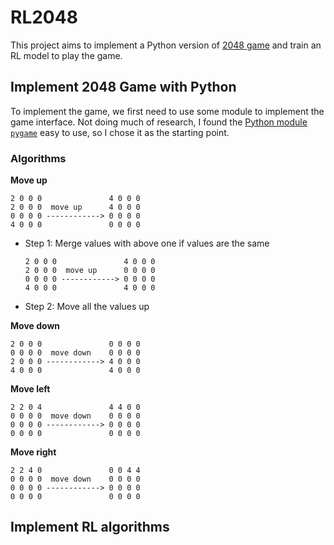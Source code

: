 # RL2048

This project aims to implement a Python version of [2048 game](https://play2048.co/) and train an RL model to play the game.

## Implement 2048 Game with Python

To implement the game, we first need to use some module to implement the game interface. Not doing much of research, I found the [Python module `pygame`](https://www.pygame.org/news) easy to use, so I chose it as the starting point.

### Algorithms

**Move up**
```
2 0 0 0               4 0 0 0
2 0 0 0  move up      4 0 0 0
0 0 0 0 ------------> 0 0 0 0
4 0 0 0               0 0 0 0
```

* Step 1: Merge values with above one if values are the same
  ```
  2 0 0 0               4 0 0 0
  2 0 0 0  move up      0 0 0 0
  0 0 0 0 ------------> 0 0 0 0
  4 0 0 0               4 0 0 0
  ```

* Step 2: Move all the values up

**Move down**
```
2 0 0 0               0 0 0 0
0 0 0 0  move down    0 0 0 0
2 0 0 0 ------------> 4 0 0 0
4 0 0 0               4 0 0 0
```

**Move left**
```
2 2 0 4               4 4 0 0
0 0 0 0  move down    0 0 0 0
0 0 0 0 ------------> 0 0 0 0
0 0 0 0               0 0 0 0
```

**Move right**
```
2 2 4 0               0 0 4 4
0 0 0 0  move down    0 0 0 0
0 0 0 0 ------------> 0 0 0 0
0 0 0 0               0 0 0 0
```

## Implement RL algorithms

